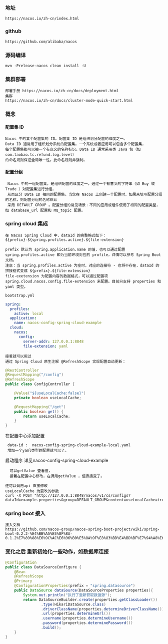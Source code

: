
### 地址
    https://nacos.io/zh-cn/index.html
    
### github
    https://github.com/alibaba/nacos
    
### 源码编译
    mvn -Prelease-nacos clean install -U

### 集群部署
    部署手册 https://nacos.io/zh-cn/docs/deployment.html
    集群
    https://nacos.io/zh-cn/docs/cluster-mode-quick-start.html
    
    
### 概念    

#### 配置集 ID
    Nacos 中的某个配置集的 ID。配置集 ID 是组织划分配置的维度之一。
    Data ID 通常用于组织划分系统的配置集。一个系统或者应用可以包含多个配置集，
    每个配置集都可以被一个有意义的名称标识。Data ID 通常采用类 Java 包（如 com.taobao.tc.refund.log.level）
    的命名规则保证全局唯一性。此命名规则非强制。
    
    
    

#### 配置分组
     Nacos 中的一组配置集，是组织配置的维度之一。通过一个有意义的字符串（如 Buy 或 Trade ）对配置集进行分组，
     从而区分 Data ID 相同的配置集。当您在 Nacos 上创建一个配置时，如果未填写配置分组的名称，则配置分组的名称默认
     采用 DEFAULT_GROUP 。配置分组的常见场景：不同的应用或组件使用了相同的配置类型，如 database_url 配置和 MQ_topic 配置。   
  
### spring cloud 集成
    在 Nacos Spring Cloud 中，dataId 的完整格式如下：
    ${prefix}-${spring.profiles.active}.${file-extension}
    
    prefix 默认为 spring.application.name 的值，也可以通过配置
    spring.profiles.active 即为当前环境对应的 profile，详情可以参考 Spring Boot文档。 
    注意：当 spring.profiles.active 为空时，对应的连接符 - 也将不存在，dataId 的拼接格式变成 ${prefix}.${file-extension}
    file-exetension 为配置内容的数据格式，可以通过配置项 spring.cloud.nacos.config.file-extension 来配置。目前只支持 properties 和 yaml 类型。
    
    bootstrap.yml
```yaml
spring:
  profiles:
    active: local
  application:
    name: nacos-config-spring-cloud-example
  cloud:
    nacos:
      config:
        server-addr: 127.0.0.1:8848
        file-extension: yaml
```    
    
    
    接着就可以用过
    通过 Spring Cloud 原生注解 @RefreshScope 实现配置自动更新：  
      
```java
@RestController
@RequestMapping("/config")
@RefreshScope
public class ConfigController {

    @Value("${useLocalCache:false}")
    private boolean useLocalCache;

    @RequestMapping("/get")
    public boolean get() {
        return useLocalCache;
    }
}

```
在配置中心添加配置

     data-id :  nacos-config-spring-cloud-example-local.yaml   
     增加一个yaml类型的配置就可以了。
     
    
启动程序
      详见nacos-config-spring-cloud-example
      
      可以getValue 查看值，
      接着在配置中心修改，在调用getValue ，值直接变了。             
    
    还可以调用api 直接修改
    useLocalCache 为要改的参数
    curl -X POST "http://127.0.0.1:8848/nacos/v1/cs/configs?dataId=example.properties&group=DEFAULT_GROUP&content=useLocalCache=true"
  
### spring boot 接入
    接入文档
    https://github.com/nacos-group/nacos-spring-boot-project/wiki/spring-boot-0.2.2-%E4%BB%A5%E5%8F%8A-0.1.2%E7%89%88%E6%9C%AC%E6%96%B0%E5%8A%9F%E8%83%BD%E4%BD%BF%E7%94%A8%E6%89%8B%E5%86%8C    



### 变化之后 重新初始化一些动作，如数据库连接
```java
@Configuration
public class DataSourceConfigure {
    @Bean
    @RefreshScope
    @Primary
    @ConfigurationProperties(prefix = "spring.datasource")
    public DataSource dataSource(DataSourceProperties properties){
        System.out.println("执行了重新获取数据源");
        return DataSourceBuilder.create(properties.getClassLoader())
                .type(HikariDataSource.class)
                .driverClassName(properties.determineDriverClassName())
                .url(properties.determineUrl())
                .username(properties.determineUsername())
                .password(properties.determinePassword())
                .build();
    }
}
```    
   
